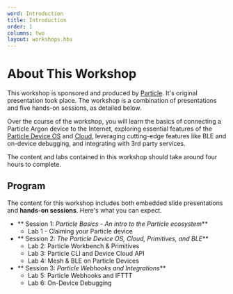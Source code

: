 ```yaml
---
word: Introduction
title: Introduction
order: 1
columns: two
layout: workshops.hbs
---
```


# About This Workshop

This workshop is sponsored and produced by [Particle](https:www.particle.io). It's original presentation took place. The workshop is a combination of presentations and five hands-on sessions, as detailed below.

Over the course of the workshop, you will learn the basics of connecting a Particle Argon device to the Internet, exploring essential features of the [Particle Device OS](https://www.particle.io/device-os/) and [Cloud](https://www.particle.io/device-cloud/), leveraging cutting-edge features like BLE and on-device debugging, and integrating with 3rd party services.

The content and labs contained in this workshop should take around four hours to complete.

## Program

The content for this workshop includes both embedded slide presentations and **hands-on sessions**. Here's what you can expect.

- ** Session 1: *Particle Basics - An intro to the Particle ecosystem***
  - Lab 1 - Claiming your Particle device
- ** Session 2: *The Particle Device OS, Cloud, Primitives, and BLE***
  - Lab 2: Particle Workbench & Primitives
  - Lab 3: Particle CLI and Device Cloud API
  - Lab 4: Mesh & BLE on Particle Devices
- ** Session 3: *Particle Webhooks and Integrations***
  - Lab 5: Particle Webhooks and IFTTT
  - Lab 6: On-Device Debugging